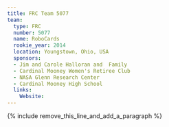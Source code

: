 ```yaml
---
title: FRC Team 5077
team:
  type: FRC
  number: 5077
  name: RoboCards
  rookie_year: 2014
  location: Youngstown, Ohio, USA
  sponsors:
  - Jim and Carole Halloran and  Family
  - Cardinal Mooney Women's Retiree Club
  - NASA Glenn Research Center
  - Cardinal Mooney High School
  links:
    Website:
---
```


{% include remove_this_line_and_add_a_paragraph %}